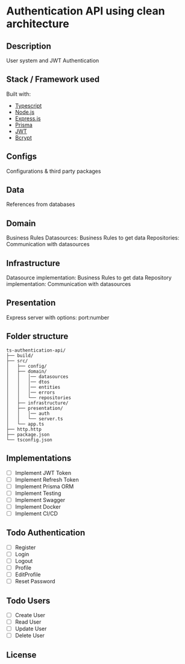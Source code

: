# Authentication API using clean architecture

## Description

User system and JWT Authentication

## Stack / Framework used

Built with:

- [Typescript](https://www.typescriptlang.org/)
- [Node.js](https://nodejs.org/en/)
- [Express.js](https://expressjs.com/)
- [Prisma](https://www.prisma.io/)
- [JWT](https://jwt.io/)
- [Bcrypt](https://www.npmjs.com/package/bcrypt)

## Configs

Configurations & third party packages

## Data

References from databases

## Domain

Business Rules
Datasources: Business Rules to get data
Repositories: Communication with datasources

## Infrastructure

Datasource implementation: Business Rules to get data
Repository implementation: Communication with datasources

## Presentation

Express server with options: port:number

## Folder structure

    ts-authentication-api/
    ├── build/
    ├── src/
    │   ├── config/
    │   ├── domain/
    │   │   │── datasources
    │   │   │── dtos
    │   │   │── entities
    │   │   │── errors
    │   │   └── repositories
    │   ├── infrastructure/
    │   ├── presentation/
    │   │   │── auth
    │   │   └── server.ts
    │   └── app.ts
    ├── http.http
    ├── package.json
    └── tsconfig.json

## Implementations

- [ ] Implement JWT Token
- [ ] Implement Refresh Token
- [ ] Implement Prisma ORM
- [ ] Implement Testing
- [ ] Implement Swagger
- [ ] Implement Docker
- [ ] Implement CI/CD

## Todo Authentication

- [ ] Register
- [ ] Login
- [ ] Logout
- [ ] Profile
- [ ] EditProfile
- [ ] Reset Password

## Todo Users

- [ ] Create User
- [ ] Read User
- [ ] Update User
- [ ] Delete User

## License
